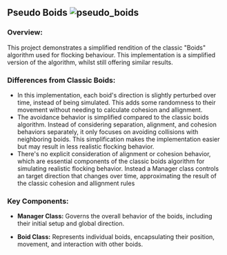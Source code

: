 **Pseudo Boids**
![pseudo_boids](https://github.com/ELevin125/pseudo-boids/assets/123626350/42d44d93-0fb8-40bb-9607-97ef599d7542)
---


### Overview:

This project demonstrates a simplified rendition of the classic "Boids" algorithm used for flocking behaviour. This implementation is a simplified version of the algorithm, whilst still offering similar results.

### Differences from Classic Boids:
- In this implementation, each boid's direction is slightly perturbed over time, instead of being simulated. This adds some randomness to their movement without needing to calculate cohesion and allignment.
- The avoidance behavior is simplified compared to the classic boids algorithm. Instead of considering separation, alignment, and cohesion behaviors separately, it only focuses on avoiding collisions with neighboring boids. This simplification makes the implementation easier but may result in less realistic flocking behavior.
- There's no explicit consideration of alignment or cohesion behavior, which are essential components of the classic boids algorithm for simulating realistic flocking behavior. Instead a Manager class controls an target direction that changes over time, approximating the result of the classic cohesion and allignment rules

### Key Components:

- **Manager Class:** Governs the overall behavior of the boids, including their initial setup and global direction.
  
- **Boid Class:** Represents individual boids, encapsulating their position, movement, and interaction with other boids.


